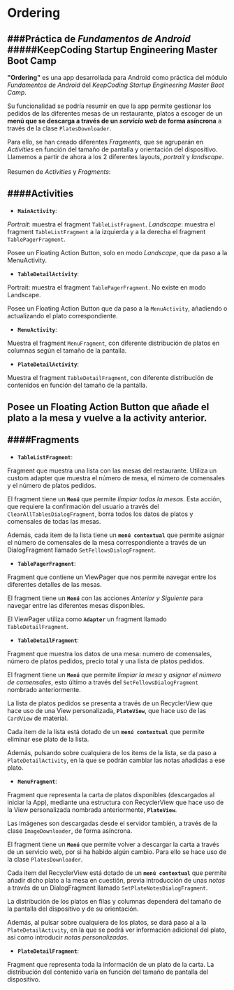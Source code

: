 # Ordering

###Práctica de *Fundamentos de Android*
#####KeepCoding Startup Engineering Master Boot Camp
-- 

**"Ordering"** es una app desarrollada para Android como práctica del módulo *Fundamentos de Android* del *KeepCoding Startup Engineering Master Boot Camp*.

Su funcionalidad se podría resumir en que la app permite gestionar los pedidos de las diferentes mesas de un restaurante, platos a escoger de un **menú que se descarga a través de un _servicio web_ de forma asíncrona** a través de la clase `PlatesDownloader`.

Para ello, se han creado diferentes *Fragments*, que se agruparán en *Activities* en función del tamaño de pantalla y orientación del dispositivo. Llamemos a partir de ahora a los 2 diferentes layouts, *portrait* y *landscape*.
</br></br>
Resumen de *Activities* y *Fragments*:

####Activities
-- 
* **`MainActivity`**: 

*Portrait*: muestra el fragment `TableListFragment`.
*Landscape*: muestra el fragment `TableListFragment` a la izquierda y a la derecha el fragment `TablePagerFragment`.

Posee un Floating Action Button, solo en modo *Landscape*, que da paso a la MenuActivity.

* **`TableDetailActivity`**: 

Portrait: muestra el fragment `TablePagerFragment`. No existe en modo Landscape.

Posee un Floating Action Button que da paso a la `MenuActivity`, añadiendo o actualizando el plato correspondiente.

* **`MenuActivity`**: 

Muestra el fragment `MenuFragment`, con diferente distribución de platos en columnas según el tamaño de la pantalla.

* **`PlateDetailActivity`**: 

Muestra el fragment `TableDetailFragment`, con diferente distribución de contenidos en función del tamaño de la pantalla. 

Posee un Floating Action Button que añade el plato a la mesa y vuelve a la activity anterior.
</br></br>
####Fragments
-- 
* **`TableListFragment`**: 

Fragment que muestra una lista con las mesas del restaurante. Utiliza un custom adapter que muestra el número de mesa, el número de comensales y el número de platos pedidos. 

El fragment tiene un **`Menú`** que permite *limpiar todas la mesas*. Esta acción, que requiere la confirmación del usuario a través del `ClearAllTablesDialogFragment`, borra todos los datos de platos y comensales de todas las mesas.

Además, cada item de la lista tiene un **`menú contextual`** que permite asignar el número de comensales de la mesa correspondiente a través de un DialogFragment llamado `SetFellowsDialogFragment`.

* **`TablePagerFragment`**:

Fragment que contiene un ViewPager que nos permite navegar entre los diferentes detalles de las mesas.

El fragment tiene un **`Menú`** con las acciones *Anterior y Siguiente* para navegar entre las diferentes mesas disponibles.

El ViewPager utiliza como **`Adapter`** un fragment llamado `TableDetailFragment`.

* **`TableDetailFragment`**:

Fragment que muestra los datos de una mesa: numero de comensales, número de platos pedidos, precio total y una lista de platos pedidos.

El fragment tiene un **`Menú`** que permite *limpiar la mesa* y *asignar el número de comensales*, esto último a través del `SetFellowsDialogFragment` nombrado anteriormente.

La lista de platos pedidos se presenta a través de un RecyclerView que hace uso de una View personalizada, **`PlateView`**, que hace uso de las `CardView` de material.

Cada item de la lista está dotado de un **`menú contextual`** que permite eliminar ese plato de la lista.

Además, pulsando sobre cualquiera de los items de la lista, se da paso a `PlateDetailActivity`, en la que se podrán cambiar las notas añadidas a ese plato.

* **`MenuFragment`**:

Fragment que representa la carta de platos disponibles (descargados al iniciar la App), mediante una estructura con RecyclerView que hace uso de la View personalizada nombrada anteriormente, **`PlateView`**.

Las imágenes son descargadas desde el servidor también, a través de la clase `ImageDownloader`, de forma asíncrona.

El fragment tiene un **`Menú`** que permite volver a descargar la carta a través de un servicio web, por si ha habido algún cambio. Para ello se hace uso de la clase `PlatesDownloader`.

Cada item del RecyclerView está dotado de un **`menú contextual`** que permite añadir dicho plato a la mesa en cuestión, previa introducción de unas *notas* a través de un DialogFragment llamado `SetPlateNotesDialogFragment`.

La distribución de los platos en filas y columnas dependerá del tamaño de la pantalla del dispositivo y de su orientación.

Además, al pulsar sobre cualquiera de los platos, se dará paso al a la `PlateDetailActivity`, en la que se podrá ver información adicional del plato, así como introducir *notas personalizadas*.

* **`PlateDetailFragment`**:

Fragment que representa toda la información de un plato de la carta. La distribución del contenido varía en función del tamaño de pantalla del dispositivo.
